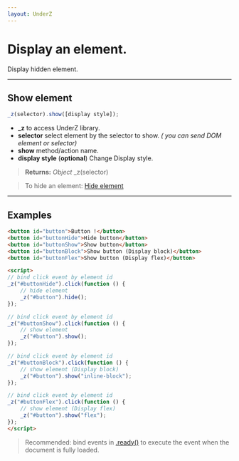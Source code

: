 ```yaml
---
layout: UnderZ
---
```

# Display an element.
Display hidden element.


***


## Show element
```js
_z(selector).show([display style]);
```

* **_z** to access UnderZ library.
* **selector** select element by the selector to show. _( you can send DOM element or selector)_
* **show** method/action name.
* **display style** (**optional**) Change Display style.

> **Returns:** _Object_ \_z(selector)

> To hide an element: [Hide element](http://hlack.xyz/UnderZ/-hide())


***


## Examples

```html
<button id="button">Button !</button>
<button id="buttonHide">Hide button</button>
<button id="buttonShow">Show button</button>
<button id="buttonBlock">Show button (Display block)</button>
<button id="buttonFlex">Show button (Display flex)</button>

<script>
// bind click event by element id
_z("#buttonHide").click(function () { 
	// hide element
	_z("#button").hide();
});

// bind click event by element id
_z("#buttonShow").click(function () { 
	// show element
	_z("#button").show();
});

// bind click event by element id
_z("#buttonBlock").click(function () { 
	// show element (Display block)
	_z("#button").show("inline-block");
});

// bind click event by element id
_z("#buttonFlex").click(function () { 
	// show element (Display flex)
	_z("#button").show("flex");
});
</script>
```


> Recommended: bind events in [.ready()](http://hlack.xyz/UnderZ/-ready()) to execute the event when the document is fully loaded.
